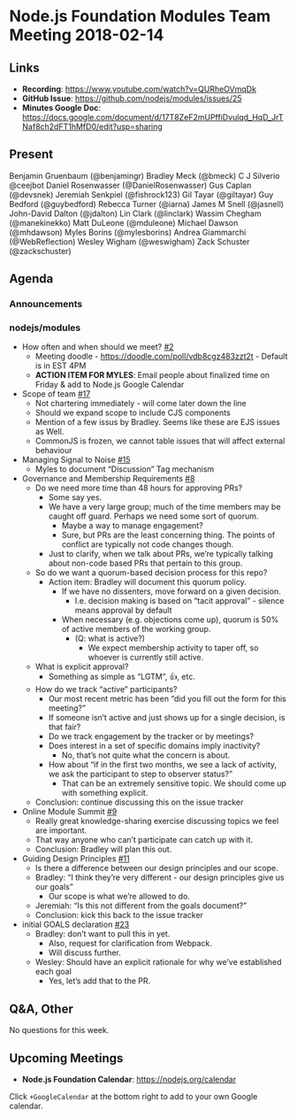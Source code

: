 # Node.js Foundation Modules Team Meeting 2018-02-14

## Links

* **Recording**: https://www.youtube.com/watch?v=QURheOVmqDk
* **GitHub Issue**: https://github.com/nodejs/modules/issues/25
* **Minutes Google Doc**: https://docs.google.com/document/d/17T8ZeF2mUPffiDvulqd_HqD_JrTNaf8ch2dFT1hMfD0/edit?usp=sharing

## Present

Benjamin Gruenbaum (@benjamingr)
Bradley Meck (@bmeck)
C J Silverio @ceejbot
Daniel Rosenwasser (@DanielRosenwasser)
Gus Caplan (@devsnek)
Jeremiah Senkpiel (@fishrock123)
Gil Tayar (@giltayar)
Guy Bedford (@guybedford)
Rebecca Turner (@iarna)
James M Snell (@jasnell)
John-David Dalton (@jdalton)
Lin Clark (@linclark)
Wassim Chegham (@manekinekko)
Matt DuLeone (@mduleone)
Michael Dawson (@mhdawson)
Myles Borins (@mylesborins)
Andrea Giammarchi (@WebReflection)
Wesley Wigham (@weswigham)
Zack Schuster (@zackschuster)

## Agenda

### Announcements

### nodejs/modules

* How often and when should we meet? [#2](https://github.com/nodejs/modules/issues/2)
  - Meeting doodle - https://doodle.com/poll/vdb8cgz483zzt2t - Default is in EST 4PM
  - **ACTION ITEM FOR MYLES**: Email people about finalized time on Friday & add to Node.js Google Calendar 
* Scope of team [#17](https://github.com/nodejs/modules/issues/17)
  - Not chartering immediately - will come later down the line
  - Should we expand scope to include CJS components
  - Mention of a few issus by Bradley. Seems like these are EJS issues as
           Well.
  - CommonJS is frozen, we cannot table issues that will affect external
            behaviour
* Managing Signal to Noise [#15](https://github.com/nodejs/modules/issues/15)
  - Myles to document “Discussion” Tag mechanism
* Governance and Membership Requirements [#8](https://github.com/nodejs/modules/issues/8)
  - Do we need more time than 48 hours for approving PRs?
    - Some say yes.
    - We have a very large group; much of the time members may be caught off guard. Perhaps we need some sort of quorum.
      - Maybe a way to manage engagement?
      - Sure, but PRs are the least concerning thing. The points of conflict are typically not code changes though.
    - Just to clarify, when we talk about PRs, we’re typically talking about non-code based PRs that pertain to this group.
  - So do we want a quorum-based decision process for this repo?
    - Action item: Bradley will document this quorum policy.
      - If we have no dissenters, move forward on a given decision.
        - I.e. decision making is based on “tacit approval” - silence means approval by default
      - When necessary (e.g. objections come up), quorum is 50% of active members of the working group.
        - (Q: what is active?)
          - We expect membership activity to taper off, so whoever is currently still active.
  - What is explicit approval?
    - Something as simple as “LGTM”, :+1:, etc.
  - How do we track “active” participants?
    - Our most recent metric has been “did you fill out the form for this meeting?”
    - If someone isn’t active and just shows up for a single decision, is that fair?
    - Do we track engagement by the tracker or by meetings?
    - Does interest in a set of specific domains imply inactivity?
      - No, that’s not quite what the concern is about.
    - How about “if in the first two months, we see a lack of activity, we ask the participant to step to observer status?”
      - That can be an extremely sensitive topic. We should come up with something explicit.
  - Conclusion: continue discussing this on the issue tracker
* Online Module Summit [#9](https://github.com/nodejs/modules/issues/9)
  - Really great knowledge-sharing exercise discussing topics we feel are important.
  - That way anyone who can’t participate can catch up with it.
  - Conclusion: Bradley will plan this out.
* Guiding Design Principles [#11](https://github.com/nodejs/modules/issues/11)
  - Is there a difference between our design principles and our scope.
  - Bradley: “I think they’re very different - our design principles give us our goals”
    - Our scope is what we’re allowed to do.
  - Jeremiah: “Is this not different from the goals document?”
  - Conclusion: kick this back to the issue tracker
* initial GOALS declaration [#23](https://github.com/nodejs/modules/pull/23)
  - Bradley: don’t want to pull this in yet.
    - Also, request for clarification from Webpack.
    - Will discuss further.
  - Wesley: Should have an explicit rationale for why we’ve established each goal 
    - Yes, let’s add that to the PR.

## Q&A, Other

No questions for this week.  

## Upcoming Meetings

* **Node.js Foundation Calendar**: https://nodejs.org/calendar

Click `+GoogleCalendar` at the bottom right to add to your own Google calendar.
